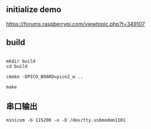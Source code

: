 

## initialize demo

https://forums.raspberrypi.com/viewtopic.php?t=349107


## build

```shell

mkdir build
cd build

cmake -DPICO_BOARD=pico2_w ..

make
```

## 串口输出

```shell
minicom -b 115200 -o -D /dev/tty.usbmodem1101
```
